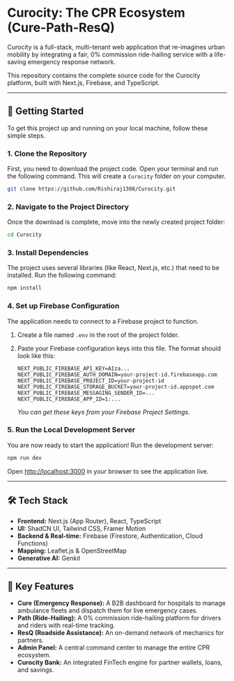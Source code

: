 
# Curocity: The CPR Ecosystem (Cure-Path-ResQ)

Curocity is a full-stack, multi-tenant web application that re-imagines urban mobility by integrating a fair, 0% commission ride-hailing service with a life-saving emergency response network.

This repository contains the complete source code for the Curocity platform, built with Next.js, Firebase, and TypeScript.

---

## 🚀 Getting Started

To get this project up and running on your local machine, follow these simple steps.

### 1. Clone the Repository

First, you need to download the project code. Open your terminal and run the following command. This will create a `Curocity` folder on your computer.

```bash
git clone https://github.com/Rishiraj1308/Curocity.git
```

### 2. Navigate to the Project Directory

Once the download is complete, move into the newly created project folder:

```bash
cd Curocity
```

### 3. Install Dependencies

The project uses several libraries (like React, Next.js, etc.) that need to be installed. Run the following command:

```bash
npm install
```

### 4. Set up Firebase Configuration

The application needs to connect to a Firebase project to function.

1.  Create a file named `.env` in the root of the project folder.
2.  Paste your Firebase configuration keys into this file. The format should look like this:

    ```
    NEXT_PUBLIC_FIREBASE_API_KEY=AIza...
    NEXT_PUBLIC_FIREBASE_AUTH_DOMAIN=your-project-id.firebaseapp.com
    NEXT_PUBLIC_FIREBASE_PROJECT_ID=your-project-id
    NEXT_PUBLIC_FIREBASE_STORAGE_BUCKET=your-project-id.appspot.com
    NEXT_PUBLIC_FIREBASE_MESSAGING_SENDER_ID=...
    NEXT_PUBLIC_FIREBASE_APP_ID=1:...
    ```

    *You can get these keys from your Firebase Project Settings.*

### 5. Run the Local Development Server

You are now ready to start the application! Run the development server:

```bash
npm run dev
```

Open [http://localhost:3000](http://localhost:3000) in your browser to see the application live.

---

## 🛠️ Tech Stack

*   **Frontend:** Next.js (App Router), React, TypeScript
*   **UI:** ShadCN UI, Tailwind CSS, Framer Motion
*   **Backend & Real-time:** Firebase (Firestore, Authentication, Cloud Functions)
*   **Mapping:** Leaflet.js & OpenStreetMap
*   **Generative AI:** Genkit

---

## 🌟 Key Features

*   **Cure (Emergency Response):** A B2B dashboard for hospitals to manage ambulance fleets and dispatch them for live emergency cases.
*   **Path (Ride-Hailing):** A 0% commission ride-hailing platform for drivers and riders with real-time tracking.
*   **ResQ (Roadside Assistance):** An on-demand network of mechanics for partners.
*   **Admin Panel:** A central command center to manage the entire CPR ecosystem.
*   **Curocity Bank:** An integrated FinTech engine for partner wallets, loans, and savings.

